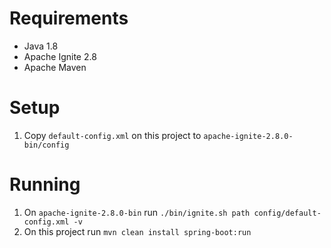 # Requirements
* Java 1.8
* Apache Ignite 2.8
* Apache Maven

# Setup
1) Copy `default-config.xml` on this project to `apache-ignite-2.8.0-bin/config`

# Running
1) On `apache-ignite-2.8.0-bin` run `./bin/ignite.sh path config/default-config.xml -v`
2) On this project run `mvn clean install spring-boot:run`

